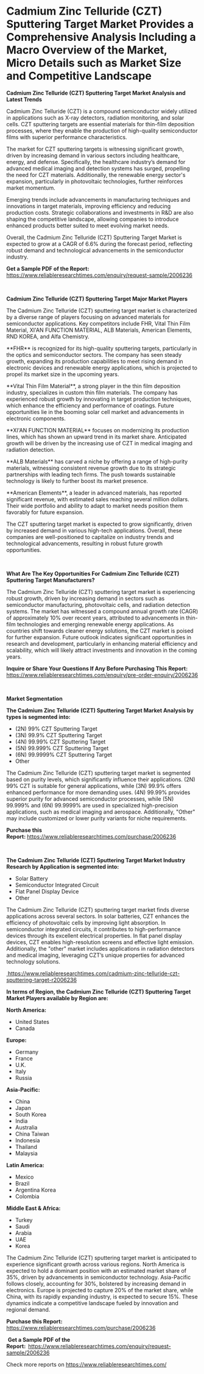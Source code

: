 <p><h1>Cadmium Zinc Telluride (CZT) Sputtering Target Market Provides a Comprehensive Analysis Including a Macro Overview of the Market, Micro Details such as Market Size and Competitive Landscape</h1></p><p><strong>Cadmium Zinc Telluride (CZT) Sputtering Target Market Analysis and Latest Trends</strong></p>
<p><p>Cadmium Zinc Telluride (CZT) is a compound semiconductor widely utilized in applications such as X-ray detectors, radiation monitoring, and solar cells. CZT sputtering targets are essential materials for thin-film deposition processes, where they enable the production of high-quality semiconductor films with superior performance characteristics. </p><p>The market for CZT sputtering targets is witnessing significant growth, driven by increasing demand in various sectors including healthcare, energy, and defense. Specifically, the healthcare industry’s demand for advanced medical imaging and detection systems has surged, propelling the need for CZT materials. Additionally, the renewable energy sector's expansion, particularly in photovoltaic technologies, further reinforces market momentum.</p><p>Emerging trends include advancements in manufacturing techniques and innovations in target materials, improving efficiency and reducing production costs. Strategic collaborations and investments in R&D are also shaping the competitive landscape, allowing companies to introduce enhanced products better suited to meet evolving market needs. </p><p>Overall, the Cadmium Zinc Telluride (CZT) Sputtering Target Market is expected to grow at a CAGR of 6.6% during the forecast period, reflecting robust demand and technological advancements in the semiconductor industry.</p></p>
<p><strong>Get a Sample PDF of the Report:&nbsp;</strong> <a href="https://www.reliableresearchtimes.com/enquiry/request-sample/2006236?utm_campaign=3036&utm_medium=2&utm_source=Github&utm_content=ia&utm_term=03042025&utm_id=cadmium-zinc-telluride-czt-sputtering-target">https://www.reliableresearchtimes.com/enquiry/request-sample/2006236</a></p>
<p>&nbsp;</p>
<p><strong>Cadmium Zinc Telluride (CZT) Sputtering Target Major Market Players</strong></p>
<p><p>The Cadmium Zinc Telluride (CZT) sputtering target market is characterized by a diverse range of players focusing on advanced materials for semiconductor applications. Key competitors include FHR, Vital Thin Film Material, XI'AN FUNCTION MATERIAL, ALB Materials, American Elements, RND KOREA, and Alfa Chemistry.</p><p>**FHR** is recognized for its high-quality sputtering targets, particularly in the optics and semiconductor sectors. The company has seen steady growth, expanding its production capabilities to meet rising demand in electronic devices and renewable energy applications, which is projected to propel its market size in the upcoming years.</p><p>**Vital Thin Film Material**, a strong player in the thin film deposition industry, specializes in custom thin film materials. The company has experienced robust growth by innovating in target production techniques, which enhance the efficiency and performance of coatings. Future opportunities lie in the booming solar cell market and advancements in electronic components.</p><p>**XI'AN FUNCTION MATERIAL** focuses on modernizing its production lines, which has shown an upward trend in its market share. Anticipated growth will be driven by the increasing use of CZT in medical imaging and radiation detection.</p><p>**ALB Materials** has carved a niche by offering a range of high-purity materials, witnessing consistent revenue growth due to its strategic partnerships with leading tech firms. The push towards sustainable technology is likely to further boost its market presence.</p><p>**American Elements**, a leader in advanced materials, has reported significant revenue, with estimated sales reaching several million dollars. Their wide portfolio and ability to adapt to market needs position them favorably for future expansion.</p><p>The CZT sputtering target market is expected to grow significantly, driven by increased demand in various high-tech applications. Overall, these companies are well-positioned to capitalize on industry trends and technological advancements, resulting in robust future growth opportunities.</p></p>
<p>&nbsp;</p>
<p><strong>What Are The Key Opportunities For Cadmium Zinc Telluride (CZT) Sputtering Target Manufacturers?</strong></p>
<p><p>The Cadmium Zinc Telluride (CZT) sputtering target market is experiencing robust growth, driven by increasing demand in sectors such as semiconductor manufacturing, photovoltaic cells, and radiation detection systems. The market has witnessed a compound annual growth rate (CAGR) of approximately 10% over recent years, attributed to advancements in thin-film technologies and emerging renewable energy applications. As countries shift towards cleaner energy solutions, the CZT market is poised for further expansion. Future outlook indicates significant opportunities in research and development, particularly in enhancing material efficiency and scalability, which will likely attract investments and innovation in the coming years.</p></p>
<p><strong>Inquire or Share Your Questions If Any Before Purchasing This Report:</strong> <a href="https://www.reliableresearchtimes.com/enquiry/pre-order-enquiry/2006236?utm_campaign=3036&utm_medium=2&utm_source=Github&utm_content=ia&utm_term=03042025&utm_id=cadmium-zinc-telluride-czt-sputtering-target">https://www.reliableresearchtimes.com/enquiry/pre-order-enquiry/2006236</a></p>
<p>&nbsp;</p>
<p><strong>Market Segmentation</strong></p>
<p><strong>The Cadmium Zinc Telluride (CZT) Sputtering Target Market Analysis by types is segmented into:</strong></p>
<p><ul><li>(2N) 99% CZT Sputtering Target</li><li>(3N) 99.9% CZT Sputtering Target</li><li>(4N) 99.99% CZT Sputtering Target</li><li>(5N) 99.999% CZT Sputtering Target</li><li>(6N) 99.9999% CZT Sputtering Target</li><li>Other</li></ul></p>
<p><p>The Cadmium Zinc Telluride (CZT) sputtering target market is segmented based on purity levels, which significantly influence their applications. (2N) 99% CZT is suitable for general applications, while (3N) 99.9% offers enhanced performance for more demanding uses. (4N) 99.99% provides superior purity for advanced semiconductor processes, while (5N) 99.999% and (6N) 99.9999% are used in specialized high-precision applications, such as medical imaging and aerospace. Additionally, "Other" may include customized or lower purity variants for niche requirements.</p></p>
<p><strong>Purchase this Report:&nbsp;</strong><a href="https://www.reliableresearchtimes.com/purchase/2006236?utm_campaign=3036&utm_medium=2&utm_source=Github&utm_content=ia&utm_term=03042025&utm_id=cadmium-zinc-telluride-czt-sputtering-target">https://www.reliableresearchtimes.com/purchase/2006236</a></p>
<p>&nbsp;</p>
<p><strong>The Cadmium Zinc Telluride (CZT) Sputtering Target Market Industry Research by Application is segmented into:</strong></p>
<p><ul><li>Solar Battery</li><li>Semiconductor Integrated Circuit</li><li>Flat Panel Display Device</li><li>Other</li></ul></p>
<p><p>The Cadmium Zinc Telluride (CZT) sputtering target market finds diverse applications across several sectors. In solar batteries, CZT enhances the efficiency of photovoltaic cells by improving light absorption. In semiconductor integrated circuits, it contributes to high-performance devices through its excellent electrical properties. In flat panel display devices, CZT enables high-resolution screens and effective light emission. Additionally, the "other" market includes applications in radiation detectors and medical imaging, leveraging CZT’s unique properties for advanced technology solutions.</p></p>
<p><a href="https://www.reliableresearchtimes.com/cadmium-zinc-telluride-czt-sputtering-target-r2006236?utm_campaign=3036&utm_medium=2&utm_source=Github&utm_content=ia&utm_term=03042025&utm_id=cadmium-zinc-telluride-czt-sputtering-target">&nbsp;https://www.reliableresearchtimes.com/cadmium-zinc-telluride-czt-sputtering-target-r2006236</a></p>
<p><strong>In terms of Region, the Cadmium Zinc Telluride (CZT) Sputtering Target Market Players available by Region are:</strong></p>
<p>
    <p> <strong> North America: </strong>
        <ul>
            <li>United States</li>
            <li>Canada</li>
        </ul>
        </p> 
    <p> <strong> Europe: </strong>
        <ul>
            <li>Germany</li>
            <li>France</li>
            <li>U.K.</li>
            <li>Italy</li>
            <li>Russia</li>
        </ul>
        </p> 
    <p> <strong> Asia-Pacific: </strong>
        <ul>
            <li>China</li>
            <li>Japan</li>
            <li>South Korea</li>
            <li>India</li>
            <li>Australia</li>
            <li>China Taiwan</li>
            <li>Indonesia</li>
            <li>Thailand</li>
            <li>Malaysia</li>
        </ul>
        </p> 
    <p> <strong> Latin America: </strong>
        <ul>
            <li>Mexico</li>
            <li>Brazil</li>
            <li>Argentina Korea</li>
            <li>Colombia</li>
        </ul>
        </p> 
    <p> <strong> Middle East & Africa: </strong>
        <ul>
            <li>Turkey</li>
            <li>Saudi</li>
            <li>Arabia</li>
            <li>UAE</li>
            <li>Korea</li>
        </ul>
    </p>
    </p>
<p><p>The Cadmium Zinc Telluride (CZT) sputtering target market is anticipated to experience significant growth across various regions. North America is expected to hold a dominant position with an estimated market share of 35%, driven by advancements in semiconductor technology. Asia-Pacific follows closely, accounting for 30%, bolstered by increasing demand in electronics. Europe is projected to capture 20% of the market share, while China, with its rapidly expanding industry, is expected to secure 15%. These dynamics indicate a competitive landscape fueled by innovation and regional demand.</p></p>
<p><strong>Purchase this Report: </strong><a href="https://www.reliableresearchtimes.com/purchase/2006236?utm_campaign=3036&utm_medium=2&utm_source=Github&utm_content=ia&utm_term=03042025&utm_id=cadmium-zinc-telluride-czt-sputtering-target">https://www.reliableresearchtimes.com/purchase/2006236</a></p>
<p>&nbsp;<strong>Get a Sample PDF of the Report:&nbsp;&nbsp;</strong><a href="https://www.reliableresearchtimes.com/enquiry/request-sample/2006236?utm_campaign=3036&utm_medium=2&utm_source=Github&utm_content=ia&utm_term=03042025&utm_id=cadmium-zinc-telluride-czt-sputtering-target">https://www.reliableresearchtimes.com/enquiry/request-sample/2006236</a></p>
<p><strong></strong></p>
<p>Check more reports on <a href="https://www.reliableresearchtimes.com/?utm_campaign=3036&utm_medium=2&utm_source=Github&utm_content=ia&utm_term=03042025&utm_id=cadmium-zinc-telluride-czt-sputtering-target">https://www.reliableresearchtimes.com/</a></p>